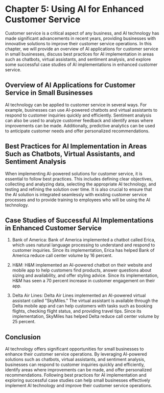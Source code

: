 Chapter 5: Using AI for Enhanced Customer Service
=================================================

Customer service is a critical aspect of any business, and AI technology has made significant advancements in recent years, providing businesses with innovative solutions to improve their customer service operations. In this chapter, we will provide an overview of AI applications for customer service in small businesses, discuss best practices for AI implementation in areas such as chatbots, virtual assistants, and sentiment analysis, and explore some successful case studies of AI implementations in enhanced customer service.

Overview of AI Applications for Customer Service in Small Businesses
--------------------------------------------------------------------

AI technology can be applied to customer service in several ways. For example, businesses can use AI-powered chatbots and virtual assistants to respond to customer inquiries quickly and efficiently. Sentiment analysis can also be used to analyze customer feedback and identify areas where improvements can be made. Additionally, predictive analytics can be used to anticipate customer needs and offer personalized recommendations.

Best Practices for AI Implementation in Areas Such as Chatbots, Virtual Assistants, and Sentiment Analysis
----------------------------------------------------------------------------------------------------------

When implementing AI-powered solutions for customer service, it is essential to follow best practices. This includes defining clear objectives, collecting and analyzing data, selecting the appropriate AI technology, and testing and refining the solution over time. It is also crucial to ensure that the AI solution is integrated seamlessly with existing customer service processes and to provide training to employees who will be using the AI technology.

Case Studies of Successful AI Implementations in Enhanced Customer Service
--------------------------------------------------------------------------

1. Bank of America: Bank of America implemented a chatbot called Erica, which uses natural language processing to understand and respond to customer inquiries. Since its implementation, Erica has helped Bank of America reduce call center volume by 16 percent.

2. H\&M: H\&M implemented an AI-powered chatbot on their website and mobile app to help customers find products, answer questions about sizing and availability, and offer styling advice. Since its implementation, H\&M has seen a 70 percent increase in customer engagement on their app.

3. Delta Air Lines: Delta Air Lines implemented an AI-powered virtual assistant called "SkyMiles." The virtual assistant is available through the Delta mobile app and can help customers with tasks such as booking flights, checking flight status, and providing travel tips. Since its implementation, SkyMiles has helped Delta reduce call center volume by 25 percent.

Conclusion
----------

AI technology offers significant opportunities for small businesses to enhance their customer service operations. By leveraging AI-powered solutions such as chatbots, virtual assistants, and sentiment analysis, businesses can respond to customer inquiries quickly and efficiently, identify areas where improvements can be made, and offer personalized recommendations. Following best practices for AI implementation and exploring successful case studies can help small businesses effectively implement AI technology and improve their customer service operations.
